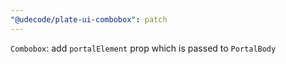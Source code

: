 ```yaml
---
"@udecode/plate-ui-combobox": patch
---
```


`Combobox`: add `portalElement` prop which is passed to `PortalBody`
